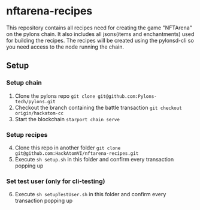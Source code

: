 # nftarena-recipes

This repository contains all recipes need for creating the game "NFTArena" on the pylons chain.
It also includes all jsons(items and enchantments) used for building the recipes.
The recipes will be created using the pylonsd-cli so you need access to the node running the chain.

## Setup

### Setup chain
1. Clone the pylons repo `git clone git@github.com:Pylons-tech/pylons.git`
2. Checkout the branch containing the battle transaction `git checkout origin/hackatom-cc`
3. Start the blockchain `starport chain serve`

### Setup recipes
4. Clone this repo in another folder `git clone git@github.com:HackAtomVI/nftarena-recipes.git`
5. Execute `sh setup.sh` in this folder and confirm every transaction popping up

### Set test user (only for cli-testing)
6. Execute `sh setupTestUser.sh` in this folder and confirm every transaction popping up
